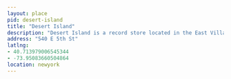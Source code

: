 ```yaml
---
layout: place
pid: desert-island
title: "Desert Island"
description: "Desert Island is a record store located in the East Village neighborhood of Manhattan, New York City. It is located at 540 East 5th Street, between Avenues A and B."
address: "540 E 5th St"
latlng:
- 40.713979006545344
- -73.95083660504864
location: newyork
---
```

